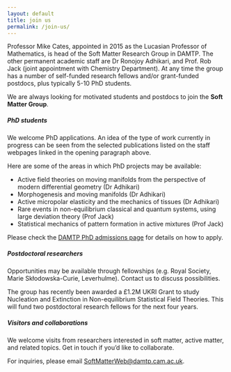 ```yaml
---
layout: default
title: join us
permalink: /join-us/
---
```

Professor Mike Cates, appointed in 2015 as the Lucasian Professor of Mathematics, is head of the Soft Matter Research Group in DAMTP. The other permanent academic staff are Dr Ronojoy Adhikari, and Prof. Rob Jack (joint appointment with Chemistry Department). At any time the group has a number of self-funded research fellows and/or grant-funded postdocs, plus typically 5-10 PhD students. 

We are always looking for motivated students and postdocs to join the **Soft Matter Group**.  


##### **PhD students**

We welcome PhD applications. An idea of the type of work currently in progress can be seen from the selected publications listed on the staff webpages linked in the opening paragraph above.

Here are some of the areas in which PhD projects may be available:
- Active field theories on moving manifolds from the perspective of modern differential geometry (Dr Adhikari)
- Morphogenesis and moving manifolds (Dr Adhikari)
- Active micropolar elasticity and the mechanics of tissues (Dr Adhikari)
- Rare events in non-equilibrium classical and quantum systems, using large deviation theory (Prof Jack)
- Statistical mechanics of pattern formation in active mixtures (Prof Jack)


Please check the [DAMTP PhD admissions page](https://www.postgraduate.study.cam.ac.uk/courses/directory/maampdmtp) for details on how to apply.

##### **Postdoctoral researchers**
Opportunities may be available through fellowships (e.g. Royal Society, Marie Skłodowska-Curie, Leverhulme). Contact us to discuss possibilities.

The group has recently been awarded a £1.2M UKRI Grant to study Nucleation and Extinction in Non-equilibrium Statistical Field Theories. This will fund two postdoctoral research fellows for the next four years.

##### **Visitors and collaborations**
We welcome visits from researchers interested in soft matter, active matter, and related topics. Get in touch if you’d like to collaborate.

For inquiries, please email [SoftMatterWeb@damtp.cam.ac.uk](mailto:SoftMatterWeb@damtp.cam.ac.uk).